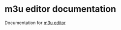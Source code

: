 # m3u editor documentation

Documentation for [m3u editor](https://github.com/sparkison/m3u-editor)
